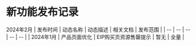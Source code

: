 # 新功能发布记录
2024年2月
| 发布时间 | 动态名称 | 动态描述 | 相关文档 | 发布范围 | 
| -- | -- | -- | -- | -- |
| 2024年1月	| 产品页面优化	| EIP购买页资源售罄提示 | 暂无 | 全量 |
